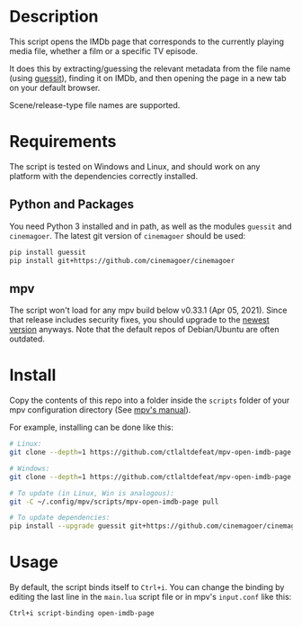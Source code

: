 # Description

This script opens the IMDb page that corresponds to the currently playing media file, whether a film or a specific TV episode.

It does this by extracting/guessing the relevant metadata from the file name (using [guessit](https://github.com/guessit-io/guessit)), finding it on IMDb, and then opening the page in a new tab on your default browser.

Scene/release-type file names are supported.

# Requirements

The script is tested on Windows and Linux, and should work on any platform with the dependencies correctly installed.

## Python and Packages

You need Python 3 installed and in path, as well as the modules ```guessit``` and ```cinemagoer```. The latest git version of ```cinemagoer``` should be used:

```sh
pip install guessit
pip install git+https://github.com/cinemagoer/cinemagoer
```

## mpv

The script won't load for any mpv build below v0.33.1 (Apr 05, 2021). Since that release includes security fixes, you should upgrade to the [newest version](https://mpv.io/installation/) anyways. Note that the default repos of Debian/Ubuntu are often outdated.

# Install

Copy the contents of this repo into a folder inside the ```scripts``` folder of your mpv configuration directory (See [mpv's manual](https://mpv.io/manual/master/#files)).

For example, installing can be done like this:
```sh
# Linux:
git clone --depth=1 https://github.com/ctlaltdefeat/mpv-open-imdb-page ~/.config/mpv/scripts/mpv-open-imdb-page

# Windows:
git clone --depth=1 https://github.com/ctlaltdefeat/mpv-open-imdb-page %APPDATA%/mpv/scripts/mpv-open-imdb-page

# To update (in Linux, Win is analogous):
git -C ~/.config/mpv/scripts/mpv-open-imdb-page pull

# To update dependencies:
pip install --upgrade guessit git+https://github.com/cinemagoer/cinemagoer
```

# Usage

By default, the script binds itself to ```Ctrl+i```.
You can change the binding by editing the last line in the ```main.lua``` script file or in mpv's ```input.conf``` like this:
```
Ctrl+i script-binding open-imdb-page
```
